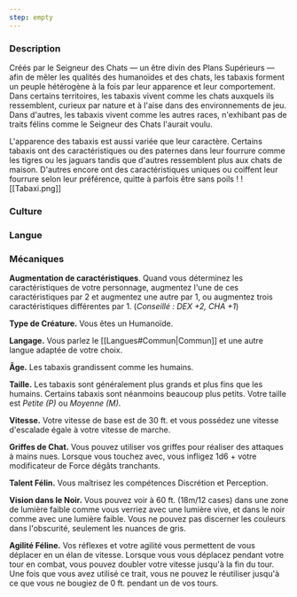 ```yaml
---
step: empty
---
```

### Description

Créés par le Seigneur des Chats — un être divin des Plans Supérieurs — afin de mêler les qualités des humanoïdes et des chats, les tabaxis forment un peuple hétérogène à la fois par leur apparence et leur comportement. Dans certains territoires, les tabaxis vivent comme les chats auxquels ils ressemblent, curieux par nature et à l'aise dans des environnements de jeu. Dans d'autres, les tabaxis vivent comme les autres races, n'exhibant pas de traits félins comme le Seigneur des Chats l'aurait voulu.

L'apparence des tabaxis est aussi variée que leur caractère. Certains tabaxis ont des caractéristiques ou des paternes dans leur fourrure comme les tigres ou les jaguars tandis que d'autres ressemblent plus aux chats de maison. D'autres encore ont des caractéristiques uniques ou coiffent leur fourrure selon leur préférence, quitte à parfois être sans poils !
![[Tabaxi.png]]
### Culture

### Langue

### Mécaniques

**Augmentation de caractéristiques**. Quand vous déterminez les caractéristiques de votre personnage, augmentez l'une de ces caractéristiques par 2 et augmentez une autre par 1, ou augmentez trois caractéristiques différentes par 1. (*Conseillé : DEX +2, CHA +1*)

**Type de Créature.** Vous êtes un Humanoïde.

**Langage.** Vous parlez le [[Langues#Commun|Commun]] et une autre langue adaptée de votre choix.

**Âge.** Les tabaxis grandissent comme les humains.

**Taille.** Les tabaxis sont généralement plus grands et plus fins que les humains. Certains tabaxis sont néanmoins beaucoup plus petits. Votre taille est _Petite (P)_ ou _Moyenne (M)_.

**Vitesse.** Votre vitesse de base est de 30 ft. et vous possédez une vitesse d'escalade égale à votre vitesse de marche.

__Griffes de Chat.__ Vous pouvez utiliser vos griffes pour réaliser des attaques à mains nues. Lorsque vous touchez avec, vous infligez 1d6 + votre modificateur de Force dégâts tranchants.

__Talent Félin.__ Vous maîtrisez les compétences Discrétion et Perception.

__Vision dans le Noir.__ Vous pouvez voir à 60 ft. (18m/12 cases) dans une zone de lumière faible comme vous verriez avec une lumière vive, et dans le noir comme avec une lumière faible. Vous ne pouvez pas discerner les couleurs dans l'obscurité, seulement les nuances de gris.

__Agilité Féline.__ Vos réflexes et votre agilité vous permettent de vous déplacer en un élan de vitesse. Lorsque vous vous déplacez pendant votre tour en combat, vous pouvez doubler votre vitesse jusqu'à la fin du tour. Une fois que vous avez utilisé ce trait, vous ne pouvez le réutiliser jusqu'à ce que vous ne bougiez de 0 ft. pendant un de vos tours.

